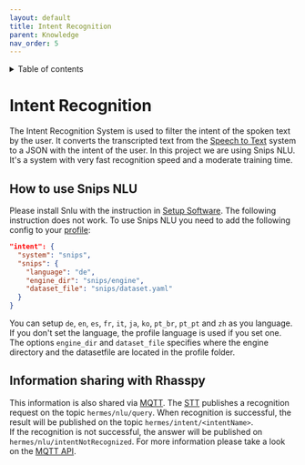 ```yaml
---
layout: default
title: Intent Recognition
parent: Knowledge
nav_order: 5
---
```

<details close markdown="block">
  <summary>
    Table of contents
  </summary>
  {: .text-delta }
1. TOC
{:toc}
</details>

# Intent Recognition
The Intent Recognition System is used to filter the intent of the spoken text by the user. 
It converts the transcripted text from the [Speech to Text](/pages/knowledge/speech-to-text) system to a JSON with the 
intent of the user. In this project we are using Snips NLU. It's a system with very fast recognition speed and a 
moderate training time.

## How to use Snips NLU
Please install Snlu with the instruction in [Setup Software](pages/startup/setup-software ).
The following instruction does not work.
To use Snips NLU you need to add the following config to your [profile](/pages/knowledge/profile):
```json
"intent": {
  "system": "snips",
  "snips": {
    "language": "de",
    "engine_dir": "snips/engine",
    "dataset_file": "snips/dataset.yaml"
  }
}
```
You can setup ``de``, ``en``, ``es``, ``fr``, ``it``, ``ja``, ``ko``, ``pt_br``, ``pt_pt`` and ``zh`` as you language. 
If you don't set the language, the profile language is used if you set one.
The options ``engine_dir`` and ``dataset_file`` specifies where the engine directory and the datasetfile are located 
in the profile folder.

## Information sharing with Rhasspy
This information is also shared via [MQTT](/pages/knowledge/mqtt).
The [STT](/pages/knowledge/speech-to-text) publishes a recognition request on the topic ``hermes/nlu/query``.
When recognition is successful, the result will be published on the topic ``hermes/intent/<intentName>``.  
If the recognition is not successful, the answer will be published on ``hermes/nlu/intentNotRecognized``. 
For more information please take a look on the [MQTT API](https://rhasspy.readthedocs.io/en/latest/reference/#natural-language-understanding).
